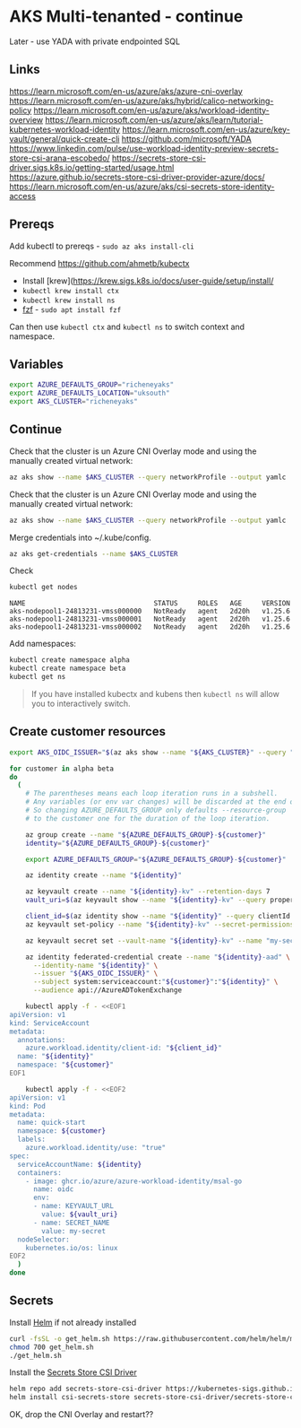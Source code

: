 # AKS Multi-tenanted - continue

Later - use YADA with private endpointed SQL

## Links

<https://learn.microsoft.com/en-us/azure/aks/azure-cni-overlay>
<https://learn.microsoft.com/en-us/azure/aks/hybrid/calico-networking-policy>
<https://learn.microsoft.com/en-us/azure/aks/workload-identity-overview>
<https://learn.microsoft.com/en-us/azure/aks/learn/tutorial-kubernetes-workload-identity>
<https://learn.microsoft.com/en-us/azure/key-vault/general/quick-create-cli>
<https://github.com/microsoft/YADA>
<https://www.linkedin.com/pulse/use-workload-identity-preview-secrets-store-csi-arana-escobedo/>
<https://secrets-store-csi-driver.sigs.k8s.io/getting-started/usage.html>
<https://azure.github.io/secrets-store-csi-driver-provider-azure/docs/>
<https://learn.microsoft.com/en-us/azure/aks/csi-secrets-store-identity-access>

## Prereqs

Add kubectl to prereqs - `sudo az aks install-cli`

Recommend <https://github.com/ahmetb/kubectx>

* Install [krew](https://krew.sigs.k8s.io/docs/user-guide/setup/install/
* `kubectl krew install ctx`
* `kubectl krew install ns`
* [fzf](https://github.com/junegunn/fzf#installation) - `sudo apt install fzf`

Can then use `kubectl ctx` and `kubectl ns` to switch context and namespace.

## Variables

```bash
export AZURE_DEFAULTS_GROUP="richeneyaks"
export AZURE_DEFAULTS_LOCATION="uksouth"
export AKS_CLUSTER="richeneyaks"
```

## Continue

Check that the cluster is un Azure CNI Overlay mode and using the manually created virtual network:

```bash
az aks show --name $AKS_CLUSTER --query networkProfile --output yamlc
```

Check that the cluster is un Azure CNI Overlay mode and using the manually created virtual network:

```bash
az aks show --name $AKS_CLUSTER --query networkProfile --output yamlc
```

Merge credentials into ~/.kube/config.

```bash
az aks get-credentials --name $AKS_CLUSTER
```

Check

```bash
kubectl get nodes
```

```text
NAME                                STATUS     ROLES   AGE     VERSION
aks-nodepool1-24813231-vmss000000   NotReady   agent   2d20h   v1.25.6
aks-nodepool1-24813231-vmss000001   NotReady   agent   2d20h   v1.25.6
aks-nodepool1-24813231-vmss000002   NotReady   agent   2d20h   v1.25.6
```

Add namespaces:

```bash
kubectl create namespace alpha
kubectl create namespace beta
kubectl get ns
```

> If you have installed kubectx and kubens then `kubectl ns` will allow you to interactively switch.

## Create customer resources

```bash
export AKS_OIDC_ISSUER="$(az aks show --name "${AKS_CLUSTER}" --query "oidcIssuerProfile.issuerUrl" -otsv)"

for customer in alpha beta
do
  (
    # The parentheses means each loop iteration runs in a subshell.
    # Any variables (or env var changes) will be discarded at the end of the loop.
    # So changing AZURE_DEFAULTS_GROUP only defaults --resource-group
    # to the customer one for the duration of the loop iteration.

    az group create --name "${AZURE_DEFAULTS_GROUP}-${customer}"
    identity="${AZURE_DEFAULTS_GROUP}-${customer}"

    export AZURE_DEFAULTS_GROUP="${AZURE_DEFAULTS_GROUP}-${customer}"

    az identity create --name "${identity}"

    az keyvault create --name "${identity}-kv" --retention-days 7
    vault_uri=$(az keyvault show --name "${identity}-kv" --query properties.vaultUri -otsv)

    client_id=$(az identity show --name "${identity}" --query clientId -otsv)
    az keyvault set-policy --name "${identity}-kv" --secret-permissions get --spn ${client_id}

    az keyvault secret set --vault-name "${identity}-kv" --name "my-secret" --value "Hello ${customer}!"

    az identity federated-credential create --name "${identity}-aad" \
      --identity-name "${identity}" \
      --issuer "${AKS_OIDC_ISSUER}" \
      --subject system:serviceaccount:"${customer}":"${identity}" \
      --audience api://AzureADTokenExchange

    kubectl apply -f - <<EOF1
apiVersion: v1
kind: ServiceAccount
metadata:
  annotations:
    azure.workload.identity/client-id: "${client_id}"
  name: "${identity}"
  namespace: "${customer}"
EOF1

    kubectl apply -f - <<EOF2
apiVersion: v1
kind: Pod
metadata:
  name: quick-start
  namespace: ${customer}
  labels:
    azure.workload.identity/use: "true"
spec:
  serviceAccountName: ${identity}
  containers:
    - image: ghcr.io/azure/azure-workload-identity/msal-go
      name: oidc
      env:
      - name: KEYVAULT_URL
        value: ${vault_uri}
      - name: SECRET_NAME
        value: my-secret
  nodeSelector:
    kubernetes.io/os: linux
EOF2
  )
done
```

## Secrets

Install [Helm](https://helm.sh/docs/intro/install/) if not already installed

```bash
curl -fsSL -o get_helm.sh https://raw.githubusercontent.com/helm/helm/main/scripts/get-helm-3
chmod 700 get_helm.sh
./get_helm.sh
```

Install the [Secrets Store CSI Driver](https://secrets-store-csi-driver.sigs.k8s.io/getting-started/installation.html)

```bash
helm repo add secrets-store-csi-driver https://kubernetes-sigs.github.io/secrets-store-csi-driver/charts
helm install csi-secrets-store secrets-store-csi-driver/secrets-store-csi-driver --namespace kube-system
```

OK, drop the CNI Overlay and restart??